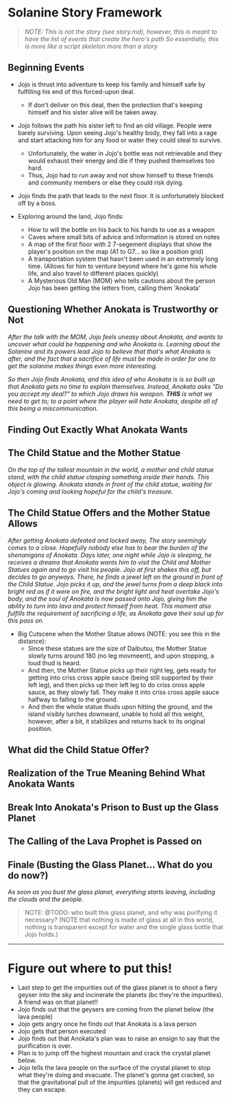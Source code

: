 # Solanine Story Framework

> *NOTE: This is not the story (see story.md), however, this is meant to have the list of events that create the hero's path*
> *So essentially, this is more like a script skeleton more than a story*



## Beginning Events

- Jojo is thrust into adventure to keep his family and himself safe by fulfilling his end of this forced-upon deal.
    - If don't deliver on this deal, then the protection that's keeping himself and his sister alive will be taken away.

- Jojo follows the path his sister left to find an old village. People were barely surviving. Upon seeing Jojo's healthy body, they fall into a rage and start attacking him for any food or water they could steal to survive. 
    - Unfortunately, the water in Jojo's bottle was not retrievable and they would exhaust their energy and die if they pushed themselves too hard.
    - Thus, Jojo had to run away and not show himself to these friends and community members or else they could risk dying.

- Jojo finds the path that leads to the next floor. It is unfortunately blocked off by a boss.

- Exploring around the land, Jojo finds:
    - How to will the bottle on his back to his hands to use as a weapon
    - Caves where small bits of advice and information is stored on notes
    - A map of the first floor with 2 7-segement displays that show the player's position on the map (A1 to G7... so like a position grid)
    - A transportation system that hasn't been used in an extremely long time. (Allows for him to venture beyond where he's gone his whole life, and also travel to different places quickly)
    - A Mysterious Old Man (MOM) who tells cautions about the person Jojo has been getting the letters from, calling them 'Anokata'



## Questioning Whether Anokata is Trustworthy or Not

*After the talk with the MOM, Jojo feels uneasy about Anokata, and wants to uncover what could be happening and who Anokata is. Learning about the Solanine and its powers lead Jojo to believe that that's what Anokata is after, and the fact that a sacrifice of life must be made in order for one to get the solanine makes things even more interesting.*

*So then Jojo finds Anokata, and this idea of who Anokata is is so built up that Anokata gets no time to explain themselves. Instead, Anokata asks "Do you accept my deal?" to which Jojo draws his weapon. **THIS** is what we need to get to; to a point where the player will hate Anokata, despite all of this being a miscommunication.*



## Finding Out Exactly What Anokata Wants






## The Child Statue and the Mother Statue

*On the top of the tallest mountain in the world, a mother and child statue stand, with the child statue clasping something inside their hands. This object is glowing. Anokata stands in front of the child statue, waiting for Jojo's coming and looking hopeful for the child's treasure.*



## The Child Statue Offers and the Mother Statue Allows

*After getting Anokata defeated and locked away, The story seemingly comes to a close. Hopefully nobody else has to bear the burden of the shenanigans of Anokata. Days later, one night while Jojo is sleeping, he receives a dreams that Anokata wants him to visit the Child and Mother Statues again and to go visit his people. Jojo at first shakes this off, but decides to go anyways. There, he finds a jewel left on the ground in front of the Child Statue. Jojo picks it up, and the jewel turns from a deep black into bright red as if it were on fire, and the bright light and heat overtake Jojo's body, and the soul of Anokata is now passed onto Jojo, giving him the ability to turn into lava and protect himself from heat. This moment also fulfills the requirement of sacrificing a life, as Anokata gave their soul up for this pass on.*

- Big Cutscene when the Mother Statue allows (NOTE: you see this in the distance):
    - Since these statues are the size of Daibutsu, the Mother Statue slowly turns around 180 (no leg movmeent), and upon stopping, a loud thud is heard.
    - And then, the Mother Statue picks up their right leg, gets ready for getting into criss cross apple sauce (being still supported by their left leg), and then picks up their left leg to do criss cross apple sauce, as they slowly fall. They make it into criss cross apple sauce halfway to falling to the ground.
    - And then the whole statue thuds upon hitting the ground, and the island visibly lurches downward, unable to hold all this weight, however, after a bit, it stabilizes and returns back to its original position.


## What did the Child Statue Offer?


## Realization of the True Meaning Behind What Anokata Wants


## Break Into Anokata's Prison to Bust up the Glass Planet


## The Calling of the Lava Prophet is Passed on


## Finale (Busting the Glass Planet... What do you do now?)

*As soon as you bust the glass planet, everything starts leaving, including the clouds and the people.*

> NOTE: @TODO: who built this glass planet, and why was purifying it necessary? (NOTE that nothing is made of glass at all in this world, nothing is transparent except for water and the single glass bottle that Jojo holds.)














---------------------

# Figure out where to put this!

- Last step to get the impurities out of the glass planet is to shoot a fiery geyser into the sky and incinerate the planets (bc they're the impurities). A friend was on that planet!!
- Jojo finds out that the geysers are coming from the planet below (the lava people)
- Jojo gets angry once he finds out that Anokata is a lava person
- Jojo gets that person executed
- Jojo finds out that Anokata's plan was to raise an ensign to say that the purification is over.
- Plan is to jump off the highest mountain and crack the crystal planet below.
- Jojo tells the lava people on the surface of the crystal planet to stop what they're doing and evacuate. The planet's gonna get cracked, so that the gravitational pull of the impurities (planets) will get reduced and they can escape.